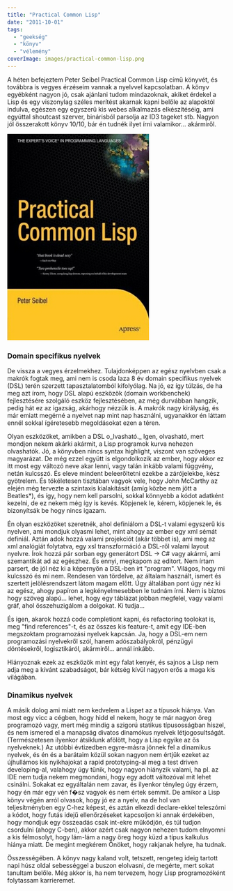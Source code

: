 ```yaml
---
title: "Practical Common Lisp"
date: "2011-10-01"
tags: 
  - "geekség"
  - "könyv"
  - "vélemény"
coverImage: images/practical-common-lisp.png
---
```


A héten befejeztem Peter Seibel Practical Common Lisp című könyvét, és továbbra is vegyes érzéseim vannak a nyelvvel kapcsolatban. A könyv egyébként nagyon jó, csak ajánlani tudom mindazoknak, akiket érdekel a Lisp és egy viszonylag széles merítést akarnak kapni belőle az alapoktól indulva, egészen egy egyszerű kis webes alkalmazás elkészítéséig, ami egyúttal shoutcast szerver, binárisból parsolja az ID3 tageket stb. Nagyon jól összerakott könyv 10/10, bár én tudnék ilyet írni valamikor... akármiről.

![pcommlisp](images/pcommlisp.jpg)

### Domain specifikus nyelvek

De vissza a vegyes érzelmekhez. Tulajdonképpen az egész nyelvben csak a makrók fogtak meg, ami nem is csoda laza 8 év domain specifikus nyelvek (DSL) terén szerzett tapasztalatomból kifolyólag. Na jó, ez így túlzás, de ha meg azt írom, hogy DSL alapú eszközök (domain workbenchek) fejlesztésére szolgáló eszköz fejlesztésében, az még durvábban hangzik, pedig hát ez az igazság, akárhogy nézzük is. A makrók nagy királyság, és már emiatt megérné a nyelvet nap mint nap használni, ugyanakkor én láttam ennél sokkal ígéretesebb megoldásokat ezen a téren.

Olyan eszközöket, amikben a DSL o_lvasható._ Igen, olvasható, mert mondjon nekem akárki akármit, a Lisp programok kurva nehezen olvashatók. Jó, a könyvben nincs syntax highlight, viszont van szöveges magyarázat. De még ezzel együtt is elgondolkozik az ember, hogy akkor ez itt most egy változó neve akar lenni, vagy talán inkább valami függvény, netán kulcsszó. És eleve mindent beleerőltetni ezekbe a zárójelekbe, kész gyötrelem. És tökéletesen tisztában vagyok vele, hogy John McCarthy az elején még tervezte a szintaxis kialakítását (amíg közbe nem jött a Beatles\*), és így, hogy nem kell parsolni, sokkal könnyebb a kódot adatként kezelni, de ez nekem még így is kevés. Köpjenek le, kérem, köpjenek le, és bizonyítsák be hogy nincs igazam.

Én olyan eszközöket szeretnék, ahol definiálom a DSL-t valami egyszerű kis nyelven, ami mondjuk olyasmi lehet, mint ahogy az ember egy xml sémát definiál. Aztán adok hozzá valami projekciót (akár többet is), ami meg az xml analógiát folytatva, egy xsl transzformáció a DSL-ről valami layout nyelvre. Írok hozzá pár sorban egy generátort DSL → C# vagy akármi, ami szemantikát ad az egészhez. És ennyi, megkapom az editort. Nem írtam parsert, de jól néz ki a képernyőn a DSL-ben írt "program". Világos, hogy mi kulcsszó és mi nem. Rendesen van tördelve, az általam használt, ismert és szertett jelölésrendszert látom magam előtt. Úgy általában pont úgy néz ki az egész, ahogy papíron a legkényelmesebben le tudnám írni. Nem is biztos hogy szöveg alapú... lehet, hogy egy táblázat jobban megfelel, vagy valami gráf, ahol összehuzigálom a dolgokat. Ki tudja...

És igen, akarok hozzá code completiont kapni, és refactoring toolokat is, meg "find references"-t, és az összes kis feature-t, amit egy IDE-ben megszoktam programozási nyelvek kapcsán. Ja, hogy a DSL-em nem programozási nyelvekről szól, hanem adószabályokról, pénzügyi döntésekről, logisztikáról, akármiről... annál inkább.

Hiányoznak ezek az eszközök mint egy falat kenyér, és sajnos a Lisp nem adja meg a kívánt szabadságot, bár kétség kívül nagyon erős a maga kis világában.

### Dinamikus nyelvek

A másik dolog ami miatt nem kedvelem a Lispet az a típusok hiánya. Van most egy vicc a cégben, hogy hidd el nekem, hogy te már nagyon öreg programozó vagy, mert még mindig a szigorú statikus típusosságban hiszel, és nem ismered el a manapság divatos dinamókus nyelvek létjogosultságát. (Természetesen ilyenkor átsiklunk afölött, hogy a Lisp egyike az ős nyelveknek.) Az utóbbi évtizedben egyre-másra jönnek fel a dinamikus nyelvek, és én és a barátaim közül sokan nagyon nem értjük ezeket az újhullámos kis nyikhajokat a rapid prototyping-al meg a test driven developing-al, valahogy úgy tűnik, hogy nagyon hiányzik valami, ha pl. az IDE nem tudja nekem megmondani, hogy egy adott változóval mit lehet csinálni. Sokakat ez egyáltalán nem zavar, és ilyenkor tényleg úgy érzem, hogy én már egy vén f�sz vagyok és nem értek semmit. De amikor a Lisp könyv végén arról olvasok, hogy jó ez a nyelv, na de hol van teljesítményben egy C-hez képest, és aztán elkezdi declare-ekkel teleszórni a kódot, hogy futás idejű ellenőrzéseket kapcsoljon ki annak érdekében, hogy mondjuk egy összeadás csak int-ekre működjön, és túl tudjon csordulni (ahogy C-ben), akkor azért csak nagyon nehezen tudom elnyomni a kis félmosolyt, hogy lám-lám a nagy öreg hogy küzd a típus kalkulus hiánya miatt. De megint megkérem Önöket, hogy rakjanak helyre, ha tudnak.

Összességében. A könyv nagy kaland volt, tetszett, rengeteg ideig tartott napi húsz oldal sebességgel a buszon elolvasni, de megérte, mert sokat tanultam belőle. Még akkor is, ha nem tervezem, hogy Lisp programozóként folytassam karrieremet.
